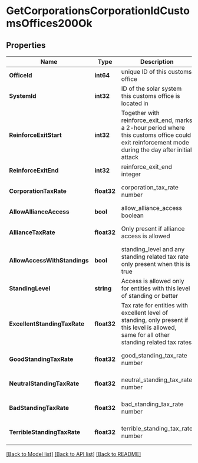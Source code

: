 # GetCorporationsCorporationIdCustomsOffices200Ok

## Properties
Name | Type | Description | Notes
------------ | ------------- | ------------- | -------------
**OfficeId** | **int64** | unique ID of this customs office | [default to null]
**SystemId** | **int32** | ID of the solar system this customs office is located in | [default to null]
**ReinforceExitStart** | **int32** | Together with reinforce_exit_end, marks a 2-hour period where this customs office could exit reinforcement mode during the day after initial attack | [default to null]
**ReinforceExitEnd** | **int32** | reinforce_exit_end integer | [default to null]
**CorporationTaxRate** | **float32** | corporation_tax_rate number | [optional] [default to null]
**AllowAllianceAccess** | **bool** | allow_alliance_access boolean | [default to null]
**AllianceTaxRate** | **float32** | Only present if alliance access is allowed | [optional] [default to null]
**AllowAccessWithStandings** | **bool** | standing_level and any standing related tax rate only present when this is true | [default to null]
**StandingLevel** | **string** | Access is allowed only for entities with this level of standing or better | [optional] [default to null]
**ExcellentStandingTaxRate** | **float32** | Tax rate for entities with excellent level of standing, only present if this level is allowed, same for all other standing related tax rates | [optional] [default to null]
**GoodStandingTaxRate** | **float32** | good_standing_tax_rate number | [optional] [default to null]
**NeutralStandingTaxRate** | **float32** | neutral_standing_tax_rate number | [optional] [default to null]
**BadStandingTaxRate** | **float32** | bad_standing_tax_rate number | [optional] [default to null]
**TerribleStandingTaxRate** | **float32** | terrible_standing_tax_rate number | [optional] [default to null]

[[Back to Model list]](../README.md#documentation-for-models) [[Back to API list]](../README.md#documentation-for-api-endpoints) [[Back to README]](../README.md)


